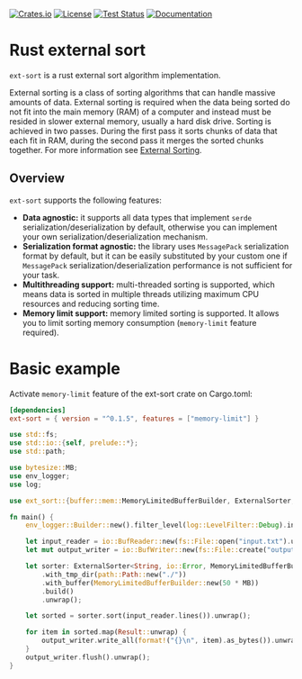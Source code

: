 [![Crates.io][crates-badge]][crates-url]
[![License][licence-badge]][licence-url]
[![Test Status][test-badge]][test-url]
[![Documentation][doc-badge]][doc-url]

[crates-badge]: https://img.shields.io/crates/v/ext-sort.svg
[crates-url]: https://crates.io/crates/ext-sort
[licence-badge]: https://img.shields.io/badge/license-Unlicense-blue.svg
[licence-url]: https://github.com/dapper91/ext-sort-rs/blob/master/LICENSE
[test-badge]: https://github.com/dapper91/ext-sort-rs/actions/workflows/test.yml/badge.svg?branch=master
[test-url]: https://github.com/dapper91/ext-sort-rs/actions/workflows/test.yml
[doc-badge]: https://docs.rs/ext-sort/badge.svg
[doc-url]: https://docs.rs/ext-sort


# Rust external sort

`ext-sort` is a rust external sort algorithm implementation.

External sorting is a class of sorting algorithms that can handle massive amounts of data. External sorting 
is required when the data being sorted do not fit into the main memory (RAM) of a computer and instead must be 
resided in slower external memory, usually a hard disk drive. Sorting is achieved in two passes. During the 
first pass it sorts chunks of data that each fit in RAM, during the second pass it merges the sorted chunks together. 
For more information see [External Sorting](https://en.wikipedia.org/wiki/External_sorting).

## Overview

`ext-sort` supports the following features:

* **Data agnostic:**
  it supports all data types that implement `serde` serialization/deserialization by default,
  otherwise you can implement your own serialization/deserialization mechanism.
* **Serialization format agnostic:**
  the library uses `MessagePack` serialization format by default, but it can be easily substituted by your custom one
  if `MessagePack` serialization/deserialization performance is not sufficient for your task.
* **Multithreading support:**
  multi-threaded sorting is supported, which means data is sorted in multiple threads utilizing maximum CPU resources
  and reducing sorting time.
* **Memory limit support:**
  memory limited sorting is supported. It allows you to limit sorting memory consumption
  (`memory-limit` feature required). 

# Basic example

Activate `memory-limit` feature of the ext-sort crate on Cargo.toml:

```toml
[dependencies]
ext-sort = { version = "^0.1.5", features = ["memory-limit"] }
```

```rust
use std::fs;
use std::io::{self, prelude::*};
use std::path;

use bytesize::MB;
use env_logger;
use log;

use ext_sort::{buffer::mem::MemoryLimitedBufferBuilder, ExternalSorter, ExternalSorterBuilder};

fn main() {
    env_logger::Builder::new().filter_level(log::LevelFilter::Debug).init();

    let input_reader = io::BufReader::new(fs::File::open("input.txt").unwrap());
    let mut output_writer = io::BufWriter::new(fs::File::create("output.txt").unwrap());

    let sorter: ExternalSorter<String, io::Error, MemoryLimitedBufferBuilder> = ExternalSorterBuilder::new()
        .with_tmp_dir(path::Path::new("./"))
        .with_buffer(MemoryLimitedBufferBuilder::new(50 * MB))
        .build()
        .unwrap();

    let sorted = sorter.sort(input_reader.lines()).unwrap();

    for item in sorted.map(Result::unwrap) {
        output_writer.write_all(format!("{}\n", item).as_bytes()).unwrap();
    }
    output_writer.flush().unwrap();
}
```
